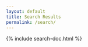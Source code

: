 ```yaml
---
layout: default
title: Search Results
permalink: /search/
---
```


<div class="container">
  <div class="row">
    <div class="col-sm-8">
          {% include search-doc.html %}
    </div>
  </div>
</div>

<div class="container">
  <div class="row">
    <div class="col">
      <div id="results"></div>
    </div>
  </div>
</div>
